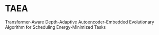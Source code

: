# TAEA
Transformer-Aware Depth-Adaptive Autoencoder-Embedded Evolutionary Algorithm for Scheduling Energy-Minimized Tasks
